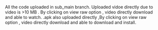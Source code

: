 All the code uploaded in sub_main branch. 
Uploaded vidoe directly due to video is >10 MB . By clicking on view raw option , video directly download and able to watch.
.apk also uploaded directly ,By clicking on view raw option , video directly download and able to download and install.
